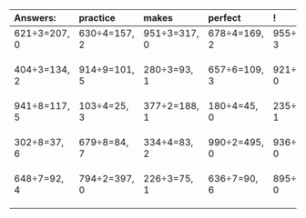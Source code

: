 | Answers: | practice | makes | perfect | ! |
| :--- | :--- | :--- | :--- | :--- |
| 621÷3=207, 0 | 630÷4=157, 2 | 951÷3=317, 0 | 678÷4=169, 2 | 955÷7=136, 3 | 
|   |   |   |   |   | 
|   |   |   |   |   | 
|   |   |   |   |   | 
| 404÷3=134, 2 | 914÷9=101, 5 | 280÷3=93, 1 | 657÷6=109, 3 | 921÷3=307, 0 | 
|   |   |   |   |   | 
|   |   |   |   |   | 
|   |   |   |   |   | 
| 941÷8=117, 5 | 103÷4=25, 3 | 377÷2=188, 1 | 180÷4=45, 0 | 235÷2=117, 1 | 
|   |   |   |   |   | 
|   |   |   |   |   | 
|   |   |   |   |   | 
| 302÷8=37, 6 | 679÷8=84, 7 | 334÷4=83, 2 | 990÷2=495, 0 | 936÷8=117, 0 | 
|   |   |   |   |   | 
|   |   |   |   |   | 
|   |   |   |   |   | 
| 648÷7=92, 4 | 794÷2=397, 0 | 226÷3=75, 1 | 636÷7=90, 6 | 895÷5=179, 0 | 
|   |   |   |   |   | 
|   |   |   |   |   | 
|   |   |   |   |   | 
